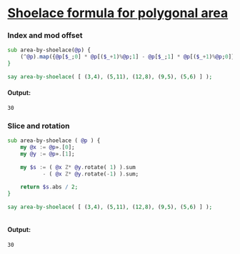 [1]: https://rosettacode.org/wiki/Shoelace_formula_for_polygonal_area

# [Shoelace formula for polygonal area][1]

### Index and mod offset

```raku
sub area-by-shoelace(@p) {
    (^@p).map({@p[$_;0] * @p[($_+1)%@p;1] - @p[$_;1] * @p[($_+1)%@p;0]}).sum.abs / 2
}
 
say area-by-shoelace( [ (3,4), (5,11), (12,8), (9,5), (5,6) ] );
```

#### Output:
```
30
```


### Slice and rotation

```raku
sub area-by-shoelace ( @p ) {
    my @x := @p».[0];
    my @y := @p».[1];
 
    my $s := ( @x Z* @y.rotate( 1) ).sum
           - ( @x Z* @y.rotate(-1) ).sum;
 
    return $s.abs / 2;
}
 
say area-by-shoelace( [ (3,4), (5,11), (12,8), (9,5), (5,6) ] );
 
```

#### Output:
```
30
```